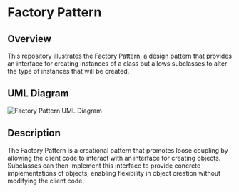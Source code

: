# Factory Pattern

## Overview

This repository illustrates the Factory Pattern, a design pattern that provides an interface for creating instances of a class but allows subclasses to alter the type of instances that will be created.

## UML Diagram

![Factory Pattern UML Diagram](https://github.com/ImCoderz/design-pattern-java/blob/main/assets/FactoryUML.png)

## Description

The Factory Pattern is a creational pattern that promotes loose coupling by allowing the client code to interact with an interface for creating objects. Subclasses can then implement this interface to provide concrete implementations of objects, enabling flexibility in object creation without modifying the client code.


